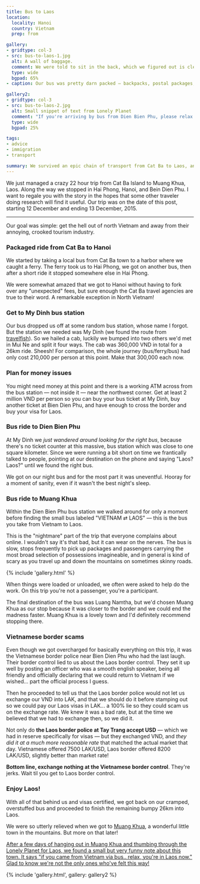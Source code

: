 ```yaml
---
title: Bus to Laos
location:
  locality: Hanoi
  country: Vietnam
  prep: from

gallery:
- gridtype: col-3
- src: bus-to-laos-1.jpg
  alt: A wall of baggage.
  comment: We were told to sit in the back, which we figured out is clearly the worst row since stuff kept falling on us during the bumpy ride.
  type: wide
  bgpad: 65%
- caption: Our bus was pretty darn packed — backpacks, postal packages, bags of feed made from fish, barbed wire, boxes of fruit, and one pissed off rooster trapped in a box... all bouncing around and constantly shifting.

gallery2:
- gridtype: col-3
- src: bus-to-laos-2.jpg
  alt: Small snippet of text from Lonely Planet
  comment: "If you're arriving by bus from Dien Bien Phu, please relax. This is Laos."
  type: wide
  bgpad: 25%

tags:
- advice
- immigration
- transport

summary: We survived an epic chain of transport from Cat Ba to Laos, and even enjoyed it despite the madness that ensued.
---
```


We just managed a crazy 22 hour trip from Cat Ba Island to Muang Khua, Laos. Along the way we stopped in Hai Phong, Hanoi, and Bein Dien Phu. I want to regale you with the story in the hopes that some other traveler doing research will find it useful. Our trip was on the date of this post, starting <time datetime="2015-12-12">12 December</time> and ending <time datetime="2015-12-13">13 December, 2015</time>.

---

Our goal was simple: get the hell out of north Vietnam and away from their annoying, crooked tourism industry.

### Packaged ride from Cat Ba to Hanoi

We started by taking a local bus from Cat Ba town to a harbor where we caught a ferry. The ferry took us to Hai Phong, we got on another bus, then after a short ride it stopped somewhere else in Hai Phong.

We were somewhat amazed that we got to Hanoi without having to fork over any "unexpected" fees, but sure enough the Cat Ba travel agencies are true to their word. A remarkable exception in North Vietnam!

### Get to My Dinh bus station

Our bus dropped us off at some random bus station, whose name I forgot. But the station we needed was My Dinh (we found the route from [travelfish](http://www.travelfish.org/board/post/laos/26400_overland-travel-from-hanoi-to-luang-prabang-via-bus----seeking-detailed-information--)). So we hailed a cab, luckily we bumped into two others we'd met in Mui Ne and split it four ways. The cab was 360,000 VND in total for a 26km ride. Sheesh! For comparison, the whole journey (bus/ferry/bus) had only cost 210,000 per person at this point. Make that 300,000 each now.

### Plan for money issues

You might need money at this point and there is a working ATM across from the bus station — not inside it — near the northwest corner. Get at least 2 million VND per person so you can buy your bus ticket at My Dinh, buy another ticket at Bien Dien Phu, and have enough to cross the border and buy your visa for Laos.

### Bus ride to Dien Bien Phu

At My Dinh we _just wandered around looking for the right bus_, because there's no ticket counter at this massive, bus station which was close to one square kilometer. Since we were running a bit short on time we frantically talked to people, pointing at our destination on the phone and saying "Laos? Laos?" until we found the right bus.

We got on our night bus and for the most part it was uneventful. Hooray for a moment of sanity, even if it wasn't the best night's sleep.

### Bus ride to Muang Khua

Within the Dien Bien Phu bus station we walked around for only a moment before finding the small bus labeled "VIETNAM ⇄ LAOS" — this is the bus you take from Vietnam to Laos.

This is the "nightmare" part of the trip that everyone complains about online. I wouldn't say it's that bad, but it can wear on the nerves. The bus is slow, stops frequently to pick up packages and passengers carrying the most broad selection of possessions imagineable, and in general is kind of scary as you travel up and down the mountains on sometimes skinny roads.

{% include 'gallery.html' %}

When things were loaded or unloaded, we often were asked to help do the work. On this trip you're not a passenger, you're a participant.

The final destination of the bus was Luang Namtha, but we'd chosen Muang Khua as our stop because it was closer to the border and we could end the madness faster. Muang Khua is a lovely town and I'd definitely recommend stopping there.

### Vietnamese border scams

Even though we got overcharged for basically everything on this trip, it was the Vietnamese border police near Bien Dien Phu who had the last laugh. Their border control lied to us about the Laos border control. They set it up well by posting an officer who was a smooth english speaker, being all friendly and officially declaring that we could return to Vietnam if we wished... part the official process I guess.

Then he proceeded to tell us that the Laos border police would not let us exchange our VND into LAK, and that we should do it before stamping out so we could pay our Laos visas in LAK... a 100% lie so they could scam us on the exchange rate. We knew it was a bad rate, but at the time we believed that we had to exchange then, so we did it.

Not only do **the Laos border police at Tay Trang accept USD** — which we had in reserve specifically for visas — but they exchanged VND, and _they did it at a much more reasonable rate_ that matched the actual market that day. Vietnamese offered 7500 LAK/USD, Laos border offered 8200 LAK/USD, slightly better than market rate!

**Bottom line, exchange nothing at the Vietnamese border control**. They're jerks. Wait til you get to Laos border control.

### Enjoy Laos!

With all of that behind us and visas certified, we got back on our cramped, overstuffed bus and proceeded to finish the remaining bumpy 26km into Laos.

We were so utterly relieved when we got to [Muang Khua](/travel/muang-khua-laos/), a wonderful little town in the mountains. But more on that later!

<ins class="update" datetime="2015-12-16">After a few days of hanging out in Muang Khua and thumbing through the Lonely Planet for Laos, we found a small but very funny note about this town. It says "if you came from Vietnam via bus.. relax, you're in Laos now." Glad to know we're not the only ones who've felt this way!</ins>

{% include 'gallery.html', gallery: gallery2 %}
